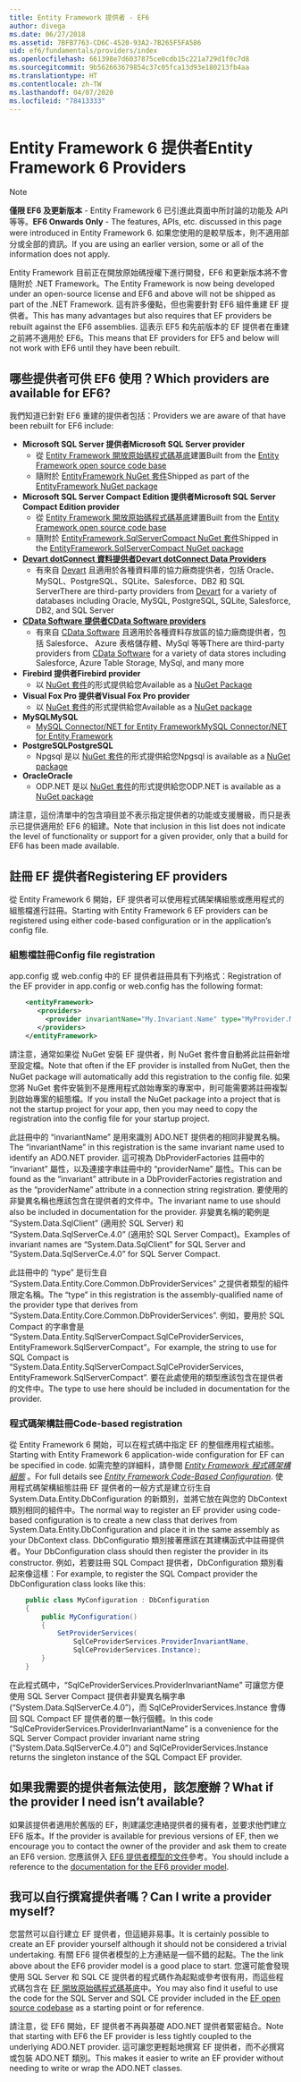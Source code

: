 ```yaml
---
title: Entity Framework 提供者 - EF6
author: divega
ms.date: 06/27/2018
ms.assetid: 7BFB7763-CD6C-4520-93A2-7B265F5FA586
uid: ef6/fundamentals/providers/index
ms.openlocfilehash: 661398e7d6037875ce0cdb15c221a729d1f0c7d8
ms.sourcegitcommit: 9b562663679854c37c05fca13d93e180213fb4aa
ms.translationtype: HT
ms.contentlocale: zh-TW
ms.lasthandoff: 04/07/2020
ms.locfileid: "78413333"
---
```

# <a name="entity-framework-6-providers"></a><span data-ttu-id="baae2-102">Entity Framework 6 提供者</span><span class="sxs-lookup"><span data-stu-id="baae2-102">Entity Framework 6 Providers</span></span>
> [!NOTE]
> <span data-ttu-id="baae2-103">**僅限 EF6 及更新版本** - Entity Framework 6 已引進此頁面中所討論的功能及 API 等等。</span><span class="sxs-lookup"><span data-stu-id="baae2-103">**EF6 Onwards Only** - The features, APIs, etc. discussed in this page were introduced in Entity Framework 6.</span></span> <span data-ttu-id="baae2-104">如果您使用的是較早版本，則不適用部分或全部的資訊。</span><span class="sxs-lookup"><span data-stu-id="baae2-104">If you are using an earlier version, some or all of the information does not apply.</span></span>

<span data-ttu-id="baae2-105">Entity Framework 目前正在開放原始碼授權下進行開發，EF6 和更新版本將不會隨附於 .NET Framework。</span><span class="sxs-lookup"><span data-stu-id="baae2-105">The Entity Framework is now being developed under an open-source license and EF6 and above will not be shipped as part of the .NET Framework.</span></span> <span data-ttu-id="baae2-106">這有許多優點，但也需要針對 EF6 組件重建 EF 提供者。</span><span class="sxs-lookup"><span data-stu-id="baae2-106">This has many advantages but also requires that EF providers be rebuilt against the EF6 assemblies.</span></span> <span data-ttu-id="baae2-107">這表示 EF5 和先前版本的 EF 提供者在重建之前將不適用於 EF6。</span><span class="sxs-lookup"><span data-stu-id="baae2-107">This means that EF providers for EF5 and below will not work with EF6 until they have been rebuilt.</span></span>

## <a name="which-providers-are-available-for-ef6"></a><span data-ttu-id="baae2-108">哪些提供者可供 EF6 使用？</span><span class="sxs-lookup"><span data-stu-id="baae2-108">Which providers are available for EF6?</span></span>

<span data-ttu-id="baae2-109">我們知道已針對 EF6 重建的提供者包括：</span><span class="sxs-lookup"><span data-stu-id="baae2-109">Providers we are aware of that have been rebuilt for EF6 include:</span></span>

*   <span data-ttu-id="baae2-110">**Microsoft SQL Server 提供者**</span><span class="sxs-lookup"><span data-stu-id="baae2-110">**Microsoft SQL Server provider**</span></span>
    *   <span data-ttu-id="baae2-111">從 [Entity Framework 開放原始碼程式碼基底](https://github.com/aspnet/EntityFramework6)建置</span><span class="sxs-lookup"><span data-stu-id="baae2-111">Built from the [Entity Framework open source code base](https://github.com/aspnet/EntityFramework6)</span></span>
    *   <span data-ttu-id="baae2-112">隨附於 [EntityFramework NuGet 套件](https://nuget.org/packages/EntityFramework)</span><span class="sxs-lookup"><span data-stu-id="baae2-112">Shipped as part of the [EntityFramework NuGet package](https://nuget.org/packages/EntityFramework)</span></span>
*   <span data-ttu-id="baae2-113">**Microsoft SQL Server Compact Edition 提供者**</span><span class="sxs-lookup"><span data-stu-id="baae2-113">**Microsoft SQL Server Compact Edition provider**</span></span>
    *   <span data-ttu-id="baae2-114">從 [Entity Framework 開放原始碼程式碼基底](https://github.com/aspnet/EntityFramework6)建置</span><span class="sxs-lookup"><span data-stu-id="baae2-114">Built from the [Entity Framework open source code base](https://github.com/aspnet/EntityFramework6)</span></span>
    *   <span data-ttu-id="baae2-115">隨附於 [EntityFramework.SqlServerCompact NuGet 套件](https://nuget.org/packages/EntityFramework.SqlServerCompact)</span><span class="sxs-lookup"><span data-stu-id="baae2-115">Shipped in the [EntityFramework.SqlServerCompact NuGet package](https://nuget.org/packages/EntityFramework.SqlServerCompact)</span></span>
*   [<span data-ttu-id="baae2-116">**Devart dotConnect 資料提供者**</span><span class="sxs-lookup"><span data-stu-id="baae2-116">**Devart dotConnect Data Providers**</span></span>](https://www.devart.com/dotconnect/)
    *   <span data-ttu-id="baae2-117">有來自 [Devart](https://www.devart.com/) 且適用於各種資料庫的協力廠商提供者，包括 Oracle、MySQL、PostgreSQL、SQLite、Salesforce、DB2 和 SQL Server</span><span class="sxs-lookup"><span data-stu-id="baae2-117">There are third-party providers from [Devart](https://www.devart.com/) for a variety of databases including Oracle, MySQL, PostgreSQL, SQLite, Salesforce, DB2, and SQL Server</span></span>
*   [<span data-ttu-id="baae2-118">**CData Software 提供者**</span><span class="sxs-lookup"><span data-stu-id="baae2-118">**CData Software providers**</span></span>](https://www.cdata.com/ado/)
    *   <span data-ttu-id="baae2-119">有來自 [CData Software](https://www.cdata.com/ado/) 且適用於各種資料存放區的協力廠商提供者，包括 Salesforce、 Azure 表格儲存體、MySql 等等</span><span class="sxs-lookup"><span data-stu-id="baae2-119">There are third-party providers from [CData Software](https://www.cdata.com/ado/) for a variety of data stores including Salesforce, Azure Table Storage, MySql, and many more</span></span>
*   <span data-ttu-id="baae2-120">**Firebird 提供者**</span><span class="sxs-lookup"><span data-stu-id="baae2-120">**Firebird provider**</span></span>
    *   <span data-ttu-id="baae2-121">以 [NuGet 套件](https://www.nuget.org/packages/EntityFramework.Firebird/)的形式提供給您</span><span class="sxs-lookup"><span data-stu-id="baae2-121">Available as a [NuGet Package](https://www.nuget.org/packages/EntityFramework.Firebird/)</span></span>
*   <span data-ttu-id="baae2-122">**Visual Fox Pro 提供者**</span><span class="sxs-lookup"><span data-stu-id="baae2-122">**Visual Fox Pro provider**</span></span>
    *   <span data-ttu-id="baae2-123">以 [NuGet 套件](https://www.nuget.org/packages/VFPEntityFrameworkProvider2/)的形式提供給您</span><span class="sxs-lookup"><span data-stu-id="baae2-123">Available as a [NuGet package](https://www.nuget.org/packages/VFPEntityFrameworkProvider2/)</span></span>
*   <span data-ttu-id="baae2-124">**MySQL**</span><span class="sxs-lookup"><span data-stu-id="baae2-124">**MySQL**</span></span>
    *   [<span data-ttu-id="baae2-125">MySQL Connector/NET for Entity Framework</span><span class="sxs-lookup"><span data-stu-id="baae2-125">MySQL Connector/NET for Entity Framework</span></span>](https://dev.mysql.com/doc/connector-net/en/connector-net-entityframework60.html)
*   <span data-ttu-id="baae2-126">**PostgreSQL**</span><span class="sxs-lookup"><span data-stu-id="baae2-126">**PostgreSQL**</span></span>
    *   <span data-ttu-id="baae2-127">Npgsql 是以 [NuGet 套件](https://www.nuget.org/packages/EntityFramework6.Npgsql/)的形式提供給您</span><span class="sxs-lookup"><span data-stu-id="baae2-127">Npgsql is available as a [NuGet package](https://www.nuget.org/packages/EntityFramework6.Npgsql/)</span></span>
*   <span data-ttu-id="baae2-128">**Oracle**</span><span class="sxs-lookup"><span data-stu-id="baae2-128">**Oracle**</span></span>
    *   <span data-ttu-id="baae2-129">ODP.NET 是以 [NuGet 套件](https://www.nuget.org/packages/Oracle.ManagedDataAccess.EntityFramework/)的形式提供給您</span><span class="sxs-lookup"><span data-stu-id="baae2-129">ODP.NET is available as a [NuGet package](https://www.nuget.org/packages/Oracle.ManagedDataAccess.EntityFramework/)</span></span>

<span data-ttu-id="baae2-130">請注意，這份清單中的包含項目並不表示指定提供者的功能或支援層級，而只是表示已提供適用於 EF6 的組建。</span><span class="sxs-lookup"><span data-stu-id="baae2-130">Note that inclusion in this list does not indicate the level of functionality or support for a given provider, only that a build for EF6 has been made available.</span></span>

## <a name="registering-ef-providers"></a><span data-ttu-id="baae2-131">註冊 EF 提供者</span><span class="sxs-lookup"><span data-stu-id="baae2-131">Registering EF providers</span></span>

<span data-ttu-id="baae2-132">從 Entity Framework 6 開始，EF 提供者可以使用程式碼架構組態或應用程式的組態檔進行註冊。</span><span class="sxs-lookup"><span data-stu-id="baae2-132">Starting with Entity Framework 6 EF providers can be registered using either code-based configuration or in the application’s config file.</span></span>

### <a name="config-file-registration"></a><span data-ttu-id="baae2-133">組態檔註冊</span><span class="sxs-lookup"><span data-stu-id="baae2-133">Config file registration</span></span>

<span data-ttu-id="baae2-134">app.config 或 web.config 中的 EF 提供者註冊具有下列格式：</span><span class="sxs-lookup"><span data-stu-id="baae2-134">Registration of the EF provider in app.config or web.config has the following format:</span></span>


``` xml
    <entityFramework>
       <providers>
         <provider invariantName="My.Invariant.Name" type="MyProvider.MyProviderServices, MyAssembly" />
       </providers>
    </entityFramework>
```

<span data-ttu-id="baae2-135">請注意，通常如果從 NuGet 安裝 EF 提供者，則 NuGet 套件會自動將此註冊新增至設定檔。</span><span class="sxs-lookup"><span data-stu-id="baae2-135">Note that often if the EF provider is installed from NuGet, then the NuGet package will automatically add this registration to the config file.</span></span> <span data-ttu-id="baae2-136">如果您將 NuGet 套件安裝到不是應用程式啟始專案的專案中，則可能需要將註冊複製到啟始專案的組態檔。</span><span class="sxs-lookup"><span data-stu-id="baae2-136">If you install the NuGet package into a project that is not the startup project for your app, then you may need to copy the registration into the config file for your startup project.</span></span>

<span data-ttu-id="baae2-137">此註冊中的 “invariantName” 是用來識別 ADO.NET 提供者的相同非變異名稱。</span><span class="sxs-lookup"><span data-stu-id="baae2-137">The “invariantName” in this registration is the same invariant name used to identify an ADO.NET provider.</span></span> <span data-ttu-id="baae2-138">這可視為 DbProviderFactories 註冊中的 “invariant” 屬性，以及連接字串註冊中的 “providerName” 屬性。</span><span class="sxs-lookup"><span data-stu-id="baae2-138">This can be found as the “invariant” attribute in a DbProviderFactories registration and as the “providerName” attribute in a connection string registration.</span></span> <span data-ttu-id="baae2-139">要使用的非變異名稱也應該包含在提供者的文件中。</span><span class="sxs-lookup"><span data-stu-id="baae2-139">The invariant name to use should also be included in documentation for the provider.</span></span> <span data-ttu-id="baae2-140">非變異名稱的範例是 “System.Data.SqlClient” (適用於 SQL Server) 和 “System.Data.SqlServerCe.4.0” (適用於 SQL Server Compact)。</span><span class="sxs-lookup"><span data-stu-id="baae2-140">Examples of invariant names are “System.Data.SqlClient” for SQL Server and “System.Data.SqlServerCe.4.0” for SQL Server Compact.</span></span>

<span data-ttu-id="baae2-141">此註冊中的 “type” 是衍生自 “System.Data.Entity.Core.Common.DbProviderServices” 之提供者類型的組件限定名稱。</span><span class="sxs-lookup"><span data-stu-id="baae2-141">The “type” in this registration is the assembly-qualified name of the provider type that derives from “System.Data.Entity.Core.Common.DbProviderServices”.</span></span> <span data-ttu-id="baae2-142">例如，要用於 SQL Compact 的字串會是 “System.Data.Entity.SqlServerCompact.SqlCeProviderServices, EntityFramework.SqlServerCompact”。</span><span class="sxs-lookup"><span data-stu-id="baae2-142">For example, the string to use for SQL Compact is “System.Data.Entity.SqlServerCompact.SqlCeProviderServices, EntityFramework.SqlServerCompact”.</span></span> <span data-ttu-id="baae2-143">要在此處使用的類型應該包含在提供者的文件中。</span><span class="sxs-lookup"><span data-stu-id="baae2-143">The type to use here should be included in documentation for the provider.</span></span>

### <a name="code-based-registration"></a><span data-ttu-id="baae2-144">程式碼架構註冊</span><span class="sxs-lookup"><span data-stu-id="baae2-144">Code-based registration</span></span>

<span data-ttu-id="baae2-145">從 Entity Framework 6 開始，可以在程式碼中指定 EF 的整個應用程式組態。</span><span class="sxs-lookup"><span data-stu-id="baae2-145">Starting with Entity Framework 6 application-wide configuration for EF can be specified in code.</span></span> <span data-ttu-id="baae2-146">如需完整的詳細料，請參閱 _[Entity Framework 程式碼架構組態](https://msdn.microsoft.com/data/jj680699)_ 。</span><span class="sxs-lookup"><span data-stu-id="baae2-146">For full details see _[Entity Framework Code-Based Configuration](https://msdn.microsoft.com/data/jj680699)_.</span></span> <span data-ttu-id="baae2-147">使用程式碼架構組態註冊 EF 提供者的一般方式是建立衍生自 System.Data.Entity.DbConfiguration 的新類別，並將它放在與您的 DbContext 類別相同的組件中。</span><span class="sxs-lookup"><span data-stu-id="baae2-147">The normal way to register an EF provider using code-based configuration is to create a new class that derives from System.Data.Entity.DbConfiguration and place it in the same assembly as your DbContext class.</span></span> <span data-ttu-id="baae2-148">DbConfiguratio 類別接著應該在其建構函式中註冊提供者。</span><span class="sxs-lookup"><span data-stu-id="baae2-148">Your DbConfiguration class should then register the provider in its constructor.</span></span> <span data-ttu-id="baae2-149">例如，若要註冊 SQL Compact 提供者，DbConfiguration 類別看起來像這樣：</span><span class="sxs-lookup"><span data-stu-id="baae2-149">For example, to register the SQL Compact provider the DbConfiguration class looks like this:</span></span>

``` csharp
    public class MyConfiguration : DbConfiguration
    {
        public MyConfiguration()
        {
            SetProviderServices(
                SqlCeProviderServices.ProviderInvariantName,
                SqlCeProviderServices.Instance);
        }
    }
```

<span data-ttu-id="baae2-150">在此程式碼中，“SqlCeProviderServices.ProviderInvariantName” 可讓您方便使用 SQL Server Compact 提供者非變異名稱字串 (“System.Data.SqlServerCe.4.0”)，而 SqlCeProviderServices.Instance 會傳回 SQL Compact EF 提供者的單一執行個體。</span><span class="sxs-lookup"><span data-stu-id="baae2-150">In this code “SqlCeProviderServices.ProviderInvariantName” is a convenience for the SQL Server Compact provider invariant name string (“System.Data.SqlServerCe.4.0”) and SqlCeProviderServices.Instance returns the singleton instance of the SQL Compact EF provider.</span></span>

## <a name="what-if-the-provider-i-need-isnt-available"></a><span data-ttu-id="baae2-151">如果我需要的提供者無法使用，該怎麼辦？</span><span class="sxs-lookup"><span data-stu-id="baae2-151">What if the provider I need isn’t available?</span></span>

<span data-ttu-id="baae2-152">如果該提供者適用於舊版的 EF，則建議您連絡提供者的擁有者，並要求他們建立 EF6 版本。</span><span class="sxs-lookup"><span data-stu-id="baae2-152">If the provider is available for previous versions of EF, then we encourage you to contact the owner of the provider and ask them to create an EF6 version.</span></span> <span data-ttu-id="baae2-153">您應該併入 [EF6 提供者模型的文件](~/ef6/fundamentals/providers/provider-model.md)參考。</span><span class="sxs-lookup"><span data-stu-id="baae2-153">You should include a reference to the [documentation for the EF6 provider model](~/ef6/fundamentals/providers/provider-model.md).</span></span>

## <a name="can-i-write-a-provider-myself"></a><span data-ttu-id="baae2-154">我可以自行撰寫提供者嗎？</span><span class="sxs-lookup"><span data-stu-id="baae2-154">Can I write a provider myself?</span></span>

<span data-ttu-id="baae2-155">您當然可以自行建立 EF 提供者，但這絕非易事。</span><span class="sxs-lookup"><span data-stu-id="baae2-155">It is certainly possible to create an EF provider yourself although it should not be considered a trivial undertaking.</span></span> <span data-ttu-id="baae2-156">有關 EF6 提供者模型的上方連結是一個不錯的起點。</span><span class="sxs-lookup"><span data-stu-id="baae2-156">The the link above about the EF6 provider model is a good place to start.</span></span> <span data-ttu-id="baae2-157">您還可能會發現使用 SQL Server 和 SQL CE 提供者的程式碼作為起點或參考很有用，而這些程式碼包含在 [EF 開放原始碼程式碼基底](https://github.com/aspnet/EntityFramework6)中。</span><span class="sxs-lookup"><span data-stu-id="baae2-157">You may also find it useful to use the code for the SQL Server and SQL CE provider included in the [EF open source codebase](https://github.com/aspnet/EntityFramework6) as a starting point or for reference.</span></span>

<span data-ttu-id="baae2-158">請注意，從 EF6 開始，EF 提供者不再與基礎 ADO.NET 提供者緊密結合。</span><span class="sxs-lookup"><span data-stu-id="baae2-158">Note that starting with EF6 the EF provider is less tightly coupled to the underlying ADO.NET provider.</span></span> <span data-ttu-id="baae2-159">這可讓您更輕鬆地撰寫 EF 提供者，而不必撰寫或包裝 ADO.NET 類別。</span><span class="sxs-lookup"><span data-stu-id="baae2-159">This makes it easier to write an EF provider without needing to write or wrap the ADO.NET classes.</span></span>

